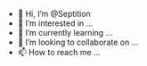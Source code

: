 - 👋 Hi, I’m @Septition
- 👀 I’m interested in ...
- 🌱 I’m currently learning ...
- 💞️ I’m looking to collaborate on ...
- 📫 How to reach me ...

<!---
Septition/Septition is a ✨ special ✨ repository because its `README.md` (this file) appears on your GitHub profile.
You can click the Preview link to take a look at your changes.
--->
